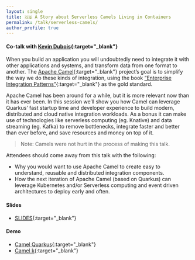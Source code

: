 ```yaml
---
layout: single
title: 🇬🇧 A Story about Serverless Camels Living in Containers
permalink: /talk/serverless-camels/
author_profile: true
---
```


#### Co-talk with [Kevin Dubois](https://twitter.com/kevindubois){:target="_blank"}

When you build an application you will undoubtedly need to integrate it with other applications and systems, and transform data from one format to another. The [Apache Camel](https://camel.apache.org/){:target="_blank"} project’s goal is to simplify the way we do these kinds of integration, using the book [“Enterprise Integration Patterns”](https://www.enterpriseintegrationpatterns.com/){:target="_blank"} as the gold standard.

Apache Camel has been around for a while, but it is more relevant now than it has ever been. In this session we’ll show you how Camel can leverage Quarkus’ fast startup time and developer experience to build modern, distributed and cloud native integration workloads. As a bonus it can make use of technologies like serverless computing (eg. Knative) and data streaming (eg. Kafka) to remove bottlenecks, integrate faster and better than ever before, and save resources and money on top of it.

> Note: Camels were not hurt in the process of making this talk.
> 

Attendees should come away from this talk with the following:
- Why you would want to use Apache Camel to create easy to understand, reusable and distributed integration components.
- How the next iteration of Apache Camel (based on Quarkus) can leverage Kubernetes and/or Serverless computing and event driven architectures to deploy early and often.


#### Slides
- [SLIDES](https://github.com/zbendhiba/zbendhiba.github.io/tree/main/assets/confs/2023/230711-riviera.pdf){:target="_blank"}

#### Demo
- [Camel Quarkus](https://github.com/kdubois/CamelQuarkusVoter){:target="_blank"}
- [Camel k](https://github.com/zbendhiba/telegram-kafka/tree/20230711-riviera){:target="_blank"}



